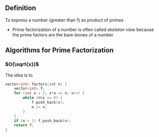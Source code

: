 ## Definition
To express a number (greater than 1) as product of primes

- Prime factorization of a number is often called *skeleton view* because the prime factors are the bare-bones of a number

## Algorithms for Prime Factorization
### $O(\sqrt{x})$
The idea is to 
```cpp
vector<int> factors(int n) {
	vector<int> f;
	for (int x = 2; x*x <= n; x++) {
		while (n%x == 0) {
			f.push_back(x);
			n /= x;
		}
	}
	if (n > 1) f.push_back(n);
	return f;
}
```
